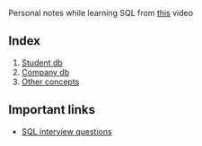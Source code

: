 ﻿Personal notes while learning SQL from [this](https://www.youtube.com/watch?v=HXV3zeQKqGY) video

## Index
1. [Student db](/1%20-%20student%20db/README.md)
2. [Company db](/2%20-%20company%20db/README.md)
3. [Other concepts](/3%20-%20other%20concepts/README.md)

## Important links
- [SQL interview questions](https://techtfq.com/blog/top-20-sql-interview-questions)
